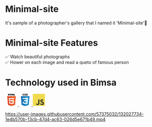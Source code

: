 
# Minimal-site
It's sample of a photographer's gallery that I named it 'Minimal-site'📸

# Minimal-site Features

✅ Watch beautiful photographs 
<br/>
✅ Hower on each image and read a queto of famous person 
<br/>
# Technology used in Bimsa 

<p align="left"> 
<a href="https://www.w3.org/html/" target="_blank"> <img src="https://raw.githubusercontent.com/devicons/devicon/master/icons/html5/html5-original-wordmark.svg" alt="html5" width="40" height="40"/> </a> 
<a href="https://www.w3schools.com/css/" target="_blank"> <img src="https://raw.githubusercontent.com/devicons/devicon/master/icons/css3/css3-original-wordmark.svg" alt="css3" width="40" height="40"/> </a> 
<a href="https://developer.mozilla.org/en-US/docs/Web/JavaScript" target="_blank"> <img src="https://raw.githubusercontent.com/devicons/devicon/master/icons/javascript/javascript-original.svg" alt="javascript" width="40" height="40"/> </a> 
<br/>

https://user-images.githubusercontent.com/57375032/132027734-1e4b570b-13cb-47d4-ac63-026d5e671b49.mp4

